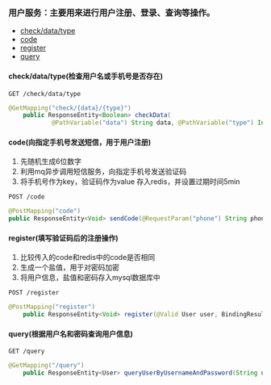 ### 用户服务：主要用来进行用户注册、登录、查询等操作。
 
 - [check/data/type](#check/data/type)
 - [code](#code)
 - [register](#register)
 - [query](#query)
 
#### check/data/type(检查用户名或手机号是否存在)

```http request
GET /check/data/type
```

```java
@GetMapping("check/{data}/{type}")
    public ResponseEntity<Boolean> checkData(
            @PathVariable("data") String data, @PathVariable("type") Integer type)
```

#### code(向指定手机号发送短信，用于用户注册)

 1. 先随机生成6位数字
 2. 利用mq异步调用短信服务，向指定手机号发送验证码
 3. 将手机号作为key，验证码作为value 存入redis，并设置过期时间5min

```http request
POST /code
```

```java
@PostMapping("code")
public ResponseEntity<Void> sendCode(@RequestParam("phone") String phone)
```

#### register(填写验证码后的注册操作)

 1. 比较传入的code和redis中的code是否相同
 2. 生成一个盐值，用于对密码加密
 3. 将用户信息，盐值和密码存入mysql数据库中

```http request
POST /register
```

```java
@PostMapping("register")
    public ResponseEntity<Void> register(@Valid User user, BindingResult bindingResult, String code)
```

#### query(根据用户名和密码查询用户信息)

```http request
GET /query
```

```java
@GetMapping("/query")
    public ResponseEntity<User> queryUserByUsernameAndPassword(String username, String password)
```
